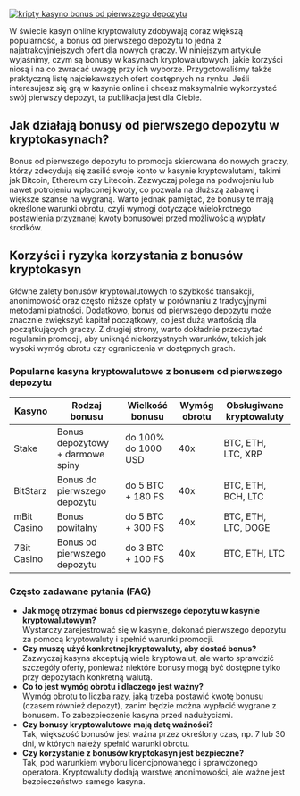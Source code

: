 [![kripty kasyno bonus od pierwszego depozytu](https://123-caf.pages.dev/gitsignup.png)](https://vrmoo.ru/Bt82HjjY)

<p>W świecie kasyn online kryptowaluty zdobywają coraz większą popularność, a bonus od pierwszego depozytu to jedna z najatrakcyjniejszych ofert dla nowych graczy. W niniejszym artykule wyjaśnimy, czym są bonusy w kasynach kryptowalutowych, jakie korzyści niosą i na co zwracać uwagę przy ich wyborze. Przygotowaliśmy także praktyczną listę najciekawszych ofert dostępnych na rynku. Jeśli interesujesz się grą w kasynie online i chcesz maksymalnie wykorzystać swój pierwszy depozyt, ta publikacja jest dla Ciebie.</p>  <h2>Jak działają bonusy od pierwszego depozytu w kryptokasynach?</h2> <p>Bonus od pierwszego depozytu to promocja skierowana do nowych graczy, którzy zdecydują się zasilić swoje konto w kasynie kryptowalutami, takimi jak Bitcoin, Ethereum czy Litecoin. Zazwyczaj polega na podwojeniu lub nawet potrojeniu wpłaconej kwoty, co pozwala na dłuższą zabawę i większe szanse na wygraną. Warto jednak pamiętać, że bonusy te mają określone warunki obrotu, czyli wymogi dotyczące wielokrotnego postawienia przyznanej kwoty bonusowej przed możliwością wypłaty środków.</p>  <h2>Korzyści i ryzyka korzystania z bonusów kryptokasyn</h2> <p>Główne zalety bonusów kryptowalutowych to szybkość transakcji, anonimowość oraz często niższe opłaty w porównaniu z tradycyjnymi metodami płatności. Dodatkowo, bonus od pierwszego depozytu może znacznie zwiększyć kapitał początkowy, co jest dużą wartością dla początkujących graczy. Z drugiej strony, warto dokładnie przeczytać regulamin promocji, aby uniknąć niekorzystnych warunków, takich jak wysoki wymóg obrotu czy ograniczenia w dostępnych grach.</p>  <h3>Popularne kasyna kryptowalutowe z bonusem od pierwszego depozytu</h3> <table>   <thead>     <tr>       <th>Kasyno</th>       <th>Rodzaj bonusu</th>       <th>Wielkość bonusu</th>       <th>Wymóg obrotu</th>       <th>Obsługiwane kryptowaluty</th>     </tr>   </thead>   <tbody>     <tr>       <td>Stake</td>       <td>Bonus depozytowy + darmowe spiny</td>       <td>do 100% do 1000 USD</td>       <td>40x</td>       <td>BTC, ETH, LTC, XRP</td>     </tr>     <tr>       <td>BitStarz</td>       <td>Bonus do pierwszego depozytu</td>       <td>do 5 BTC + 180 FS</td>       <td>40x</td>       <td>BTC, ETH, BCH, LTC</td>     </tr>     <tr>       <td>mBit Casino</td>       <td>Bonus powitalny</td>       <td>do 5 BTC + 300 FS</td>       <td>40x</td>       <td>BTC, ETH, LTC, DOGE</td>     </tr>     <tr>       <td>7Bit Casino</td>       <td>Bonus od pierwszego depozytu</td>       <td>do 3 BTC + 100 FS</td>       <td>40x</td>       <td>BTC, ETH, LTC</td>     </tr>   </tbody> </table>  <h3>Często zadawane pytania (FAQ)</h3> <ul>   <li><strong>Jak mogę otrzymać bonus od pierwszego depozytu w kasynie kryptowalutowym?</strong><br>Wystarczy zarejestrować się w kasynie, dokonać pierwszego depozytu za pomocą kryptowaluty i spełnić warunki promocji.</li>   <li><strong>Czy muszę użyć konkretnej kryptowaluty, aby dostać bonus?</strong><br>Zazwyczaj kasyna akceptują wiele kryptowalut, ale warto sprawdzić szczegóły oferty, ponieważ niektóre bonusy mogą być dostępne tylko przy depozytach konkretną walutą.</li>   <li><strong>Co to jest wymóg obrotu i dlaczego jest ważny?</strong><br>Wymóg obrotu to liczba razy, jaką trzeba postawić kwotę bonusu (czasem również depozyt), zanim będzie można wypłacić wygrane z bonusem. To zabezpieczenie kasyna przed nadużyciami.</li>   <li><strong>Czy bonusy kryptowalutowe mają datę ważności?</strong><br>Tak, większość bonusów jest ważna przez określony czas, np. 7 lub 30 dni, w których należy spełnić warunki obrotu.</li>   <li><strong>Czy korzystanie z bonusów kryptokasyn jest bezpieczne?</strong><br>Tak, pod warunkiem wyboru licencjonowanego i sprawdzonego operatora. Kryptowaluty dodają warstwę anonimowości, ale ważne jest bezpieczeństwo samego kasyna.</li> </ul>